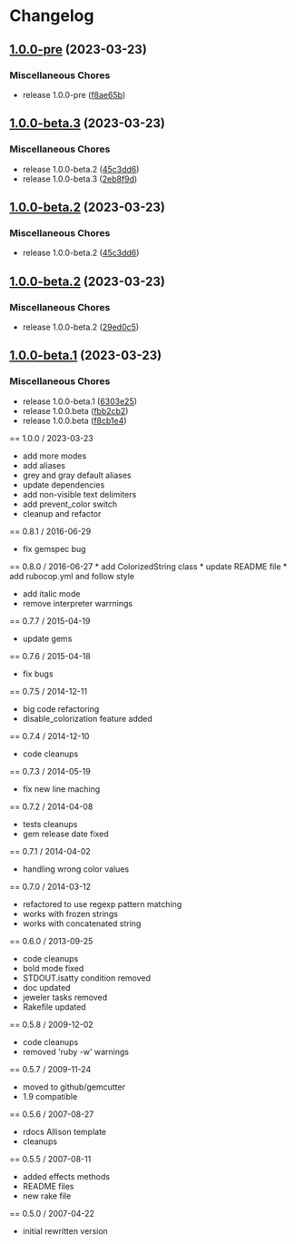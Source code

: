# Changelog

## [1.0.0-pre](https://github.com/fazibear/colorize/compare/v1.0.0-beta.3...v1.0.0-pre) (2023-03-23)


### Miscellaneous Chores

* release 1.0.0-pre ([f8ae65b](https://github.com/fazibear/colorize/commit/f8ae65b847a50682f1e9f26aba74204845915b4d))

## [1.0.0-beta.3](https://github.com/fazibear/colorize/compare/v1.0.0-beta.2...v1.0.0-beta.3) (2023-03-23)


### Miscellaneous Chores

* release 1.0.0-beta.2 ([45c3dd6](https://github.com/fazibear/colorize/commit/45c3dd6f503d5e5588f3f7598019dc7a53adac5e))
* release 1.0.0-beta.3 ([2eb8f9d](https://github.com/fazibear/colorize/commit/2eb8f9d8c486722b66acdc525653cdef3cb9b163))

## [1.0.0-beta.2](https://github.com/fazibear/colorize/compare/v1.0.0-beta.2...v1.0.0-beta.2) (2023-03-23)


### Miscellaneous Chores

* release 1.0.0-beta.2 ([45c3dd6](https://github.com/fazibear/colorize/commit/45c3dd6f503d5e5588f3f7598019dc7a53adac5e))

## [1.0.0-beta.2](https://github.com/fazibear/colorize/compare/v1.0.0-beta.1...v1.0.0-beta.2) (2023-03-23)


### Miscellaneous Chores

* release 1.0.0-beta.2 ([29ed0c5](https://github.com/fazibear/colorize/commit/29ed0c5ae97a9a66e4af7e376e2b2a937eaf024d))

## [1.0.0-beta.1](https://github.com/fazibear/colorize/compare/v0.8.1...v1.0.0-beta.1) (2023-03-23)


### Miscellaneous Chores

* release 1.0.0-beta.1 ([6303e25](https://github.com/fazibear/colorize/commit/6303e257690cfa7b3efbf11993a4cd75418b5d5e))
* release 1.0.0.beta ([fbb2cb2](https://github.com/fazibear/colorize/commit/fbb2cb25ff17e9f46ca7fc9b8173414b0f8df7db))
* release 1.0.0.beta ([f8cb1e4](https://github.com/fazibear/colorize/commit/f8cb1e4033150143918f45663b74c5a574ca372b))

== 1.0.0 / 2023-03-23
  * add more modes
  * add aliases
  * grey and gray default aliases
  * update dependencies
  * add non-visible text delimiters
  * add prevent_color switch
  * cleanup and refactor

== 0.8.1 / 2016-06-29
  * fix gemspec bug

== 0.8.0 / 2016-06-27
	* add ColorizedString class
	* update README file
	* add rubocop.yml and follow style
  * add italic mode
  * remove interpreter warrnings

== 0.7.7 / 2015-04-19
  * update gems

== 0.7.6 / 2015-04-18
  * fix bugs

== 0.7.5 / 2014-12-11
  * big code refactoring
  * disable_colorization feature added

== 0.7.4 / 2014-12-10
  * code cleanups

== 0.7.3 / 2014-05-19
  * fix new line maching

== 0.7.2 / 2014-04-08
  * tests cleanups
  * gem release date fixed

== 0.7.1 / 2014-04-02
  * handling wrong color values

== 0.7.0 / 2014-03-12
  * refactored to use regexp pattern matching
  * works with frozen strings
  * works with concatenated string

== 0.6.0 / 2013-09-25
  * code cleanups
  * bold mode fixed
  * STDOUT.isatty condition removed
  * doc updated
  * jeweler tasks removed
  * Rakefile updated

== 0.5.8 / 2009-12-02
  * code cleanups
  * removed 'ruby -w' warnings

== 0.5.7 / 2009-11-24
  * moved to github/gemcutter
  * 1.9 compatible

== 0.5.6 / 2007-08-27
  * rdocs Allison template
  * cleanups

== 0.5.5 / 2007-08-11
  * added effects methods
  * README files
  * new rake file

== 0.5.0 / 2007-04-22
  * initial rewritten version
